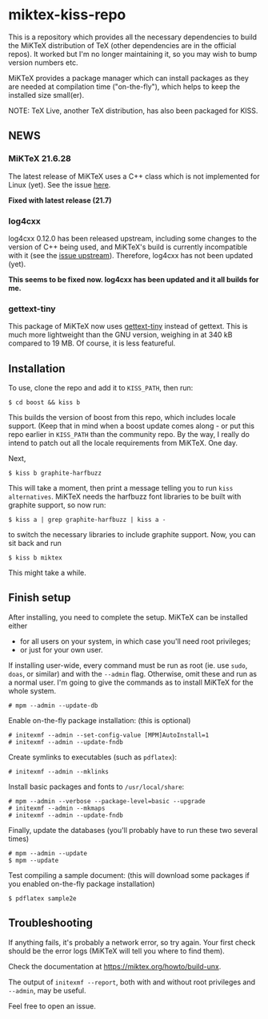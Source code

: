 # miktex-kiss-repo

This is a repository which provides all the necessary dependencies to build
the MiKTeX distribution of TeX (other dependencies are in the official repos).
It worked but I'm no longer maintaining it, so you may wish to bump version
numbers etc.

MiKTeX provides a package manager which can install packages as they are needed
at compilation time ("on-the-fly"), which helps to keep the installed size
small(er).

NOTE: TeX Live, another TeX distribution, has also been packaged for KISS.

## NEWS

### MiKTeX 21.6.28
The latest release of MiKTeX uses a C++ class which is not implemented for Linux
(yet). See the issue [here].

**Fixed with latest release (21.7)**

### log4cxx
log4cxx 0.12.0 has been released upstream, including some changes to the version
of C++ being used, and MiKTeX's build is currently incompatible with it (see the 
[issue upstream]).
Therefore, log4cxx has not been updated (yet).

**This seems to be fixed now. log4cxx has been updated and it all builds for me.**

### gettext-tiny
This package of MiKTeX now uses [gettext-tiny] instead of gettext. This is much
more lightweight than the GNU version, weighing in at 340 kB compared to 19 MB.
Of course, it is less featureful.

## Installation

To use, clone the repo and add it to `KISS_PATH`, then run:
```
$ cd boost && kiss b
```
This builds the version of boost from this repo, which includes locale support. (Keep
that in mind when a boost update comes along - or put this repo earlier in `KISS_PATH`
than the community repo.
By the way, I really do intend to patch out all the locale requirements from MiKTeX.
One day.

Next,
```
$ kiss b graphite-harfbuzz
```
This will take a moment, then print a message telling you to run
`kiss alternatives`. MiKTeX needs the harfbuzz font libraries to be built with
graphite support, so now run:
```
$ kiss a | grep graphite-harfbuzz | kiss a -
```
to switch the necessary libraries to include graphite support.
Now, you can sit back and run
```
$ kiss b miktex
```
This might take a while.

## Finish setup

After installing, you need to complete the setup.
MiKTeX can be installed either

* for all users on your system, in which case you'll need root privileges;
* or just for your own user.

If installing user-wide, every command must be run as root (ie. use 
`sudo`, `doas`, or similar) and with the `--admin` flag.
Otherwise, omit these and run as a normal user. I'm going to give the commands
as to install MiKTeX for the whole system.

```
# mpm --admin --update-db
```

Enable on-the-fly package installation: (this is optional)
```
# initexmf --admin --set-config-value [MPM]AutoInstall=1
# initexmf --admin --update-fndb
```

Create symlinks to executables (such as `pdflatex`):
```
# initexmf --admin --mklinks
```

Install basic packages and fonts to `/usr/local/share`:
```
# mpm --admin --verbose --package-level=basic --upgrade
# initexmf --admin --mkmaps
# initexmf --admin --update-fndb
```

Finally, update the databases (you'll probably have to run these two several times)
```
# mpm --admin --update
$ mpm --update
```

Test compiling a sample document: (this will download some packages
if you enabled on-the-fly package installation)
```
$ pdflatex sample2e
```

## Troubleshooting

If anything fails, it's probably a network error, so try again.
Your first check should be the error logs (MiKTeX will tell you where
to find them).

Check the documentation at <https://miktex.org/howto/build-unx>.

The output of `initexmf --report`, both with and without
root privileges and `--admin`, may be useful.

Feel free to open an issue.

[gettext-tiny]: https://github.com/sabotage-linux/gettext-tiny
[issue upstream]: https://github.com/MiKTeX/miktex/issues/817
[here]: https://github.com/MiKTeX/miktex/issues/860
